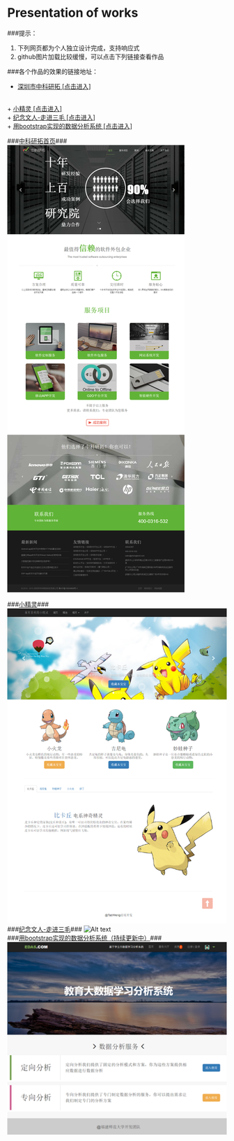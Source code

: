 Presentation of works
=====================
###提示：
1. 下列网页都为个人独立设计完成，支持响应式
2. github图片加载比较缓慢，可以点击下列链接查看作品

###各个作品的效果的链接地址：
</br>
+ <a href="https://tabweng.github.io/zkyt-index/index.html" target="_blank">深圳市中科研拓  [点击进入]</a>
</br>
+ <a href="https://tabweng.github.io/Bootstrap_smallDemo/index.html" target="_blank">小精灵  [点击进入]</a>
</br>
+ <a href="https://tabweng.github.io/sanMao/index.html" target="_blank">纪念文人-走进三毛  [点击进入]</a>
</br>
+ <a href="http://tabweng.github.io/EAS_UI/index.html" target="_blank">用bootstrap实现的数据分析系统  [点击进入]</a>

###<a href="https://tabweng.github.io/zkyt-index/index.html" target="_blank">中科研拓首页</a>###
![Alt text](zkyt.png "Optional title")

###<a href="https://tabweng.github.io/Bootstrap_smallDemo/index.html" target="_blank">小精灵</a>###
![Alt text](Bootstrap_smallDemo/t123.png "Optional title")
</br>
###<a href="https://tabweng.github.io/sanMao/index.html" target="_blank">纪念文人-走进三毛</a>###
![Alt text](sanMao/t890.png "Optional title")
</br>
###<a href="http://tabweng.github.io/EAS_UI/index.html" target="_blank">用bootstrap实现的数据分析系统（持续更新中）</a>###
![Alt text](EAS_UI/t456.png "Optional title")
